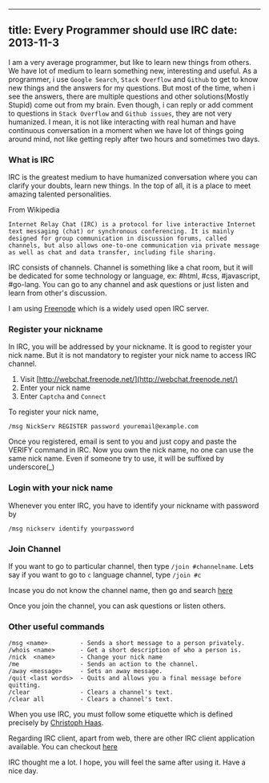 ----
title: Every Programmer should use IRC
date:   2013-11-3
----

I am a very average programmer, but like to learn new things from others. We have lot of medium to learn something new, interesting and useful. As a programmer, i use `Google Search`, `Stack Overflow` and `Github` to get to know new things and the answers for my questions. But most of the time,
when i see the answers, there are multiple questions and other solutions(Mostly Stupid) come out from my brain. Even though, i can reply or add comment to questions in `Stack Overflow` and `Github issues`, they are not very humanized. I mean, it is not like interacting with real human and have continuous conversation in a moment when we have lot of things going around mind, not like getting reply after two hours and sometimes two days.

### What is IRC

IRC is the greatest medium to have humanized conversation where you can clarify your doubts, learn new things. In the top of all, it is a place to meet amazing talented personalities.

From Wikipedia

```
Internet Relay Chat (IRC) is a protocol for live interactive Internet text messaging (chat) or synchronous conferencing. It is mainly designed for group communication in discussion forums, called channels, but also allows one-to-one communication via private message as well as chat and data transfer, including file sharing.
```

IRC consists of channels. Channel is something like a chat room, but it will be dedicated for some technology or language, ex: #html, #css, #javascript, #go-lang. You can go to any channel and ask questions or just listen and learn from other's discussion.

I am using [Freenode](http://webchat.freenode.net/) which is a widely used open IRC server.

### Register your nickname

In IRC, you will be addressed by your nickname. It is good to register your nick name.
But it is not mandatory to register your nick name to access IRC channel.


1. Visit [http://webchat.freenode.net/](http://webchat.freenode.net/)
2. Enter your nick name
3. Enter `Captcha` and `Connect`

To register your nick name,

```
/msg NickServ REGISTER password youremail@example.com
```

Once you registered, email is sent to you and just copy and paste the VERIFY command in IRC.
Now you own the nick name, no one can use the same nick name. Even if someone try to use, it will
be suffixed by underscore(_)

### Login with your nick name

Whenever you enter IRC, you have to identify your nickname with password by

```
/msg nickserv identify yourpassword
```

### Join Channel

If you want to go to particular channel, then type `/join #channelname`.
Lets say if you want to go to `c` language channel, type `/join #c`

Incase you do not know the channel name, then go and search [here](http://irc.netsplit.de/channels/)

Once you join the channel, you can ask questions or listen others.

### Other useful commands

```
/msg <name>         - Sends a short message to a person privately.
/whois <name>       - Get a short description of who a person is.
/nick  <name>       - Change your nick name
/me                 - Sends an action to the channel.
/away <message>     - Sets an away message.
/quit <last words>  - Quits and allows you a final message before quitting.
/clear              - Clears a channel's text.
/clear all          - Clears a channel's text.

```

When you use IRC, you must follow some etiquette which is defined precisely by
[Christoph Haas](https://workaround.org/getting-help-on-irc).

Regarding IRC client, apart from web, there are other IRC client application available.
You can checkout [here](http://en.wikipedia.org/wiki/Comparison_of_Internet_Relay_Chat_clients)


IRC thought me a lot. I hope, you will feel the same after using it.
Have a nice day.




